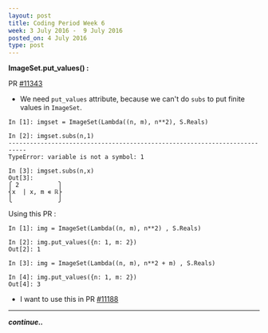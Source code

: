 ```yaml
---
layout: post
title: Coding Period Week 6
week: 3 July 2016 -  9 July 2016
posted_on: 4 July 2016
type: post
---
```


**ImageSet.put_values() :**

PR [#11343](https://github.com/sympy/sympy/pull/11343)

* We need `put_values` attribute, because we can't do `subs` to put finite values in `ImageSet`.

```
In [1]: imgset = ImageSet(Lambda((n, m), n**2), S.Reals)

In [2]: imgset.subs(n,1)
---------------------------------------------------------------------------
TypeError: variable is not a symbol: 1

In [3]: imgset.subs(n,x)
Out[3]:
⎧ 2           ⎫
⎨x  | x, m ∊ ℝ⎬
⎩             ⎭

```

Using this PR :

```
In [1]: img = ImageSet(Lambda((n, m), n**2) , S.Reals)

In [2]: img.put_values({n: 1, m: 2})
Out[2]: 1

In [3]: img = ImageSet(Lambda((n, m), n**2 + m) , S.Reals)

In [4]: img.put_values({n: 1, m: 2})
Out[4]: 3

```

* I want to use this in PR [#11188](https://github.com/sympy/sympy/pull/11188)

--------------------------------------------------------------------------------

***continue..***
